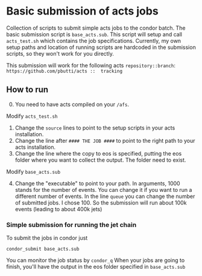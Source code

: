 # Basic submission of acts jobs

Collection of scripts to submit simple acts jobs to the condor batch. 
The basic submission script is `base_acts.sub`. This script will setup and call `acts_test.sh` which contains the job specifications. 
Currently, my own setup paths and location of running scripts are hardcoded in the submission scripts, so they won't work for you directly.

This submission will work for the following acts `repository::branch`: `https://github.com/pbutti/acts ::  tracking`

## How to run

0) You need to have acts compiled on your `/afs`. 

Modify `acts_test.sh`

1) Change the `source` lines to point to the setup scripts in your acts installation. 
2) Change the line after `#### THE JOB ####` to point to the right path to your acts installation. 
3) Change the line where the copy to eos is specified, putting the eos folder where you want to collect the output. The folder need to exist.

Modify `base_acts.sub`

4) Change the "executable" to point to your path. 
In arguments, 1000 stands for the number of events. You can change it if you want to run a different number of events. 
In the line `queue` you can change the number of submitted jobs. I chose 100. So the submission will run about 100k events (leading to about 400k jets)

### Simple submission for running the jet chain

To submit the jobs in condor just 
```
condor_submit base_acts.sub
```
You can monitor the job status by `condor_q`
When your jobs are going to finish, you'll have the output in the eos folder specified in `base_acts.sub`

